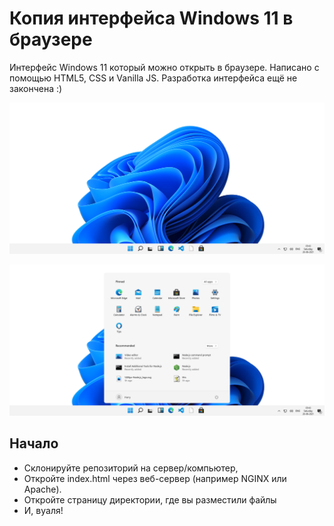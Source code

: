 # Копия интерфейса Windows 11 в браузере

Интерфейс Windows 11 который можно открыть в браузере.
Написано с помощью HTML5, CSS и Vanilla JS.
Разработка интерфейса ещё не закончена :)

![Sample Image](assets/demo/image-1.png)

![Sample Image](assets/demo/image-2.png)

## Начало

- Склонируйте репозиторий на сервер/компьютер,
- Откройте index.html через веб-сервер (например NGINX или Apache).
- Откройте страницу директории, где вы разместили файлы
- И, вуаля!

